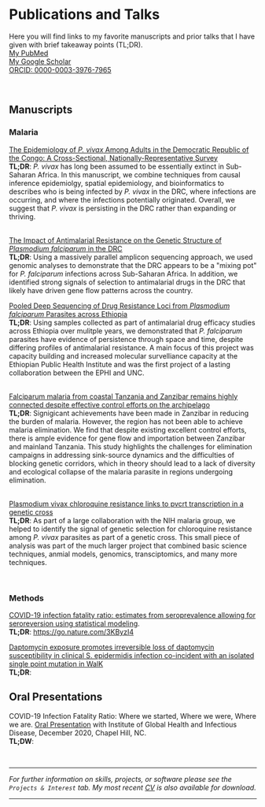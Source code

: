 # Publications and Talks

Here you will find links to my favorite manuscripts and prior talks that I have given with brief takeaway points (TL;DR). \
[My PubMed](https://www.ncbi.nlm.nih.gov/myncbi/1Z38GNVdoiEkg/bibliography/public/)    
[My Google Scholar](https://scholar.google.com/citations?user=ZdLn4sUAAAAJ&hl=en)   
[ORCID: 0000-0003-3976-7965](https://orcid.org/0000-0003-3976-7965)   


&nbsp;
&nbsp;
&nbsp;
&nbsp;

## Manuscripts
### Malaria
[The Epidemiology of _P. vivax_ Among Adults in the Democratic Republic of the Congo: A Cross-Sectional, Nationally-Representative Survey](https://pubmed.ncbi.nlm.nih.gov/34234124/) \
**TL;DR**: _P. vivax_ has long been assumed to be essentially extinct in Sub-Saharan Africa. In this manuscript, we combine techniques from causal inference epidemiolgy, spatial epidemiology, and bioinformatics to describes who is being infected by _P. vivax_ in the DRC, where infections are occurring, and where the infections potentially originated. Overall, we suggest that _P. vivax_ is persisting in the DRC rather than expanding or thriving.  
&nbsp;

[The Impact of Antimalarial Resistance on the Genetic Structure of _Plasmodium falciparum_ in the DRC](https://pubmed.ncbi.nlm.nih.gov/32355199/) \
**TL;DR**: Using a massively parallel amplicon sequencing approach, we used genomic analyses to demonstrate that the DRC appears to be a "mixing pot" for _P. falciparum_ infections across Sub-Saharan Africa. In addition, we identified strong signals of selection to antimalarial drugs in the DRC that likely have driven gene flow patterns across the country.
&nbsp;

[Pooled Deep Sequencing of Drug Resistance Loci from _Plasmodium falciparum_ Parasites across Ethiopia](https://pubmed.ncbi.nlm.nih.gov/31516103/) \
**TL;DR**: Using samples collected as part of antimalarial drug efficacy studies across Ethiopia over mulitple years, we demonstrated that _P. falciparum_ parasites have evidence of persistence through space and time, despite differing profiles of antimalarial resistance. A main focus of this project was capacity building and increased molecular survelliance capacity at the Ethiopian Public Health Institute and was the first project of a lasting collaboration between the EPHI and UNC.  
&nbsp;

[Falciparum malaria from coastal Tanzania and Zanzibar remains highly connected despite effective control efforts on the archipelago](https://pubmed.ncbi.nlm.nih.gov/31992305/) \
**TL;DR**: Signigicant achievements have been made in Zanzibar in reducing the burden of malaria. However, the region has not been able to achieve malaria elimination. We find that despite existing excellent control efforts, there is ample evidence for gene flow and importation between Zanzibar and mainland Tanzania. This study highlights the challenges for elimination campaigns in addressing sink-source dynamics and the difficulties of blocking genetic corridors, which in theory should lead to a lack of diversity and ecological collapse of the malaria parasite in regions undergoing elimination.     
&nbsp;

[Plasmodium vivax chloroquine resistance links to pvcrt transcription in a genetic cross](https://pubmed.ncbi.nlm.nih.gov/31541097/) \
**TL;DR**: As part of a large collaboration with the NIH malaria group, we helped to identify the signal of genetic selection for chloroquine resistance among _P. vivax_ parasites as part of a genetic cross. This small piece of analysis was part of the much larger project that combined basic science techniques, anmial models, genomics, transciptomics, and many more techniques.
&nbsp;


&nbsp;
&nbsp;

### Methods
[COVID-19 infection fatality ratio: estimates from seroprevalence allowing for seroreversion using statistical modeling](https://www.nature.com/articles/s43856-022-00106-7).   
**TL;DR**:
https://go.nature.com/3KByzI4
&nbsp;

[Daptomycin exposure promotes irreversible loss of daptomycin susceptibility in clinical S. epidermidis infection co-incident with an isolated single point mutation in WalK](https://pubmed.ncbi.nlm.nih.gov/33214904/)  
**TL;DR**:
&nbsp;




## Oral Presentations
COVID-19 Infection Fatality Ratio: Where we started, Where we were, Where we are. [Oral Presentation](https://uncch.hosted.panopto.com/Panopto/Pages/Viewer.aspx?id=9aa51bec-8ff3-4fe6-8ff4-acaa012ab263) with Institute of Global Health and Infectious Disease, December 2020, Chapel Hill, NC.   
**TL;DW**:



&nbsp;
&nbsp;
&nbsp;
&nbsp;



----
_For further information on skills, projects, or software please see the `Projects & Interest` tab. My most recent [CV](https://drive.google.com/file/d/1V6axX_uaZ0KyBvGiK6zReUTYDviMF8tG/view?usp=sharing&) is also available for download._

----
